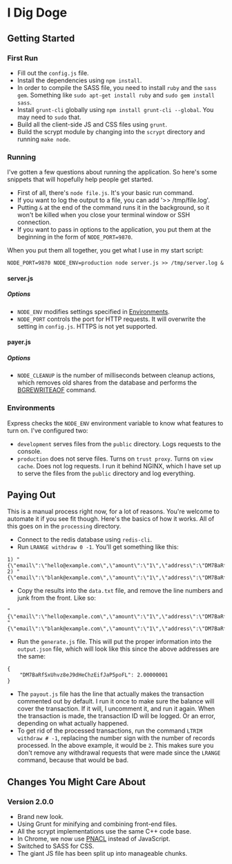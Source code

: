 # I Dig Doge

## Getting Started

### First Run

- Fill out the `config.js` file.
- Install the dependencies using `npm install`.
- In order to compile the SASS file, you need to install `ruby` and the `sass gem`. Something like `sudo apt-get install ruby` and `sudo gem install sass`.
- Install `grunt-cli` globally using `npm install grunt-cli --global`. You may need to `sudo` that.
- Build all the client-side JS and CSS files using `grunt`.
- Build the scrypt module by changing into the `scrypt` directory and running `make node`.

### Running

I've gotten a few questions about running the application. So here's some snippets that will hopefully help people get started.

- First of all, there's `node file.js`. It's your basic run command.
- If you want to log the output to a file, you can add '>> /tmp/file.log'.
- Putting `&` at the end of the command runs it in the background, so it won't be killed when you close your terminal window or SSH connection.
- If you want to pass in options to the application, you put them at the beginning in the form of `NODE_PORT=9870`.

When you put them all together, you get what I use in my start script:

`NODE_PORT=9870 NODE_ENV=production node server.js >> /tmp/server.log &`

#### server.js

##### Options

- `NODE_ENV` modifies settings specified in [Environments](#environments).
- `NODE_PORT` controls the port for HTTP requests. It will overwrite the setting in `config.js`. HTTPS is not yet supported.

#### payer.js

##### Options

- `NODE_CLEANUP` is the number of milliseconds between cleanup actions, which removes old shares from the database and performs the [BGREWRITEAOF](http://redis.io/commands/bgrewriteaof) command.

### Environments

Express checks the `NODE_ENV` environment variable to know what features to turn on. I've configured two:

- `development` serves files from the `public` directory. Logs requests to the console.
- `production` does not serve files. Turns on `trust proxy`. Turns on `view cache`. Does not log requests. I run it behind NGINX, which I have set up to serve the files from the `public` directory and log everything.

## Paying Out

This is a manual process right now, for a lot of reasons. You're welcome to automate it if you see fit though. Here's the basics of how it works. All of this goes on in the `processing` directory.

- Connect to the redis database using `redis-cli`.
- Run `LRANGE withdraw 0 -1`. You'll get something like this:

```
1) "{\"email\":\"hello@example.com\",\"amount\":\"1\",\"address\":\"DM7BaRfSxUhvz8eJ9dHeChzEifJaP5poFL\"}"
2) "{\"email\":\"blank@example.com\",\"amount\":\"1\",\"address\":\"DM7BaRfSxUhvz8eJ9dHeChzEifJaP5poFL\"}"
```

- Copy the results into the `data.txt` file, and remove the line numbers and junk from the front. Like so:

```
"{\"email\":\"hello@example.com\",\"amount\":\"1\",\"address\":\"DM7BaRfSxUhvz8eJ9dHeChzEifJaP5poFL\"}"
"{\"email\":\"blank@example.com\",\"amount\":\"1\",\"address\":\"DM7BaRfSxUhvz8eJ9dHeChzEifJaP5poFL\"}"
```

- Run the `generate.js` file. This will put the proper information into the `output.json` file, which will look like this since the above addresses are the same:

```
{
	"DM7BaRfSxUhvz8eJ9dHeChzEifJaP5poFL": 2.00000001
}
```

- The `payout.js` file has the line that actually makes the transaction commented out by default. I run it once to make sure the balance will cover the transaction. If it will, I uncomment it, and run it again. When the transaction is made, the transaction ID will be logged. Or an error, depending on what actually happened.
- To get rid of the processed transactions, run the command `LTRIM withdraw # -1`, replacing the number sign with the number of records processed. In the above example, it would be `2`. This makes sure you don't remove any withdrawal requests that were made since the `LRANGE` command, because that would be bad.

## Changes You Might Care About

### Version 2.0.0

- Brand new look.
- Using Grunt for minifying and combining front-end files.
- All the scrypt implementations use the same C++ code base.
- In Chrome, we now use [PNACL](https://developers.google.com/native-client/dev/) instead of JavaScript.
- Switched to SASS for CSS.
- The giant JS file has been split up into manageable chunks.
